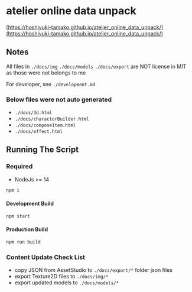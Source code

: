 # atelier online data unpack

[https://hoshiyuki-tamako.github.io/atelier_online_data_unpack/](https://hoshiyuki-tamako.github.io/atelier_online_data_unpack/)

## Notes

All files in `./docs/img` `./docs/models` `./docs/export` are NOT license in MIT as those were not belongs to me

For developer, see `./development.md`

### Below files were not auto generated

- `./docs/3d.html`
- `./docs/characterBuilder.html`
- `./docs/composeItem.html`
- `./docs/effect.html`

## Running The Script

### Required

- NodeJs >= 14

```bash
npm i
```

#### Development Build

```bash
npm start
```

#### Production Build

```bash
npm run build
```

### Content Update Check List

- copy JSON from AssetStudio to `./docs/export/*` folder json files
- export Texture2D files to `./docs/img/*`
- export updated models to `./docs/models/*`
